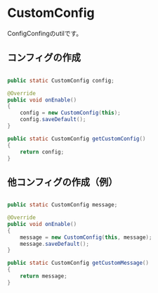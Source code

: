 # CustomConfig
ConfigConfingのutilです。

## コンフィグの作成  
```java

public static CustomConfig config;

@Override
public void onEnable()
{
    config = new CustomConfig(this); 
    config.saveDefault();
}

public static CustomConfig getCustomConfig()
{
    return config;
}
```  

## 他コンフィグの作成（例）  
```java

public static CustomConfig message;

@Override
public void onEnable()
{
    message = new CustomConfig(this, message); 
    message.saveDefault();
}

public static CustomConfig getCustomMessage()
{
    return message;
}
```  
